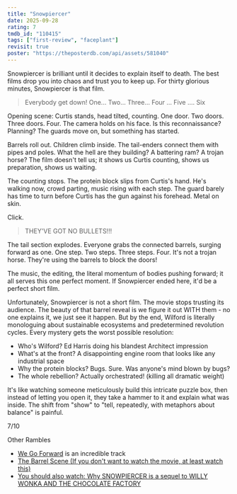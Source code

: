 ```yaml
---
title: "Snowpiercer"
date: 2025-09-28
rating: 7
tmdb_id: "110415"
tags: ["first-review", "faceplant"]
revisit: true
poster: "https://theposterdb.com/api/assets/581040"
---
```


Snowpiercer is brilliant until it decides to explain itself to death. The best
films drop you into chaos and trust you to keep up. For thirty glorious minutes,
Snowpiercer is that film.

> Everybody get down! One... Two... Three... Four ... Five .... Six

Opening scene: Curtis stands, head tilted, counting. One door. Two doors. Three
doors. Four. The camera holds on his face. Is this reconnaissance? Planning? The
guards move on, but something has started.

Barrels roll out. Children climb inside. The tail-enders connect them with pipes
and poles. What the hell are they building? A battering ram? A trojan horse? The
film doesn't tell us; it shows us Curtis counting, shows us preparation, shows
us waiting.

The counting stops. The protein block slips from Curtis's hand. He's walking
now, crowd parting, music rising with each step. The guard barely has time to
turn before Curtis has the gun against his forehead. Metal on skin.

Click.

> THEY'VE GOT NO BULLETS!!!

The tail section explodes. Everyone grabs the connected barrels, surging forward
as one. One step. Two steps. Three steps. Four. It's not a trojan horse. They're
using the barrels to block the doors!

The music, the editing, the literal momentum of bodies pushing forward; it all
serves this one perfect moment. If Snowpiercer ended here, it'd be a perfect
short film.

Unfortunately, Snowpiercer is not a short film. The movie stops trusting its
audience. The beauty of that barrel reveal is we figure it out WITH them - no
one explains it, we just see it happen. But by the end, Wilford is literally
monologuing about sustainable ecosystems and predetermined revolution cycles.
Every mystery gets the worst possible resolution:

- Who's Wilford? Ed Harris doing his blandest Architect impression
- What's at the front? A disappointing engine room that looks like any
  industrial space
- Why the protein blocks? Bugs. Sure. Was anyone's mind blown by bugs?
- The whole rebellion? Actually orchestrated! (killing all dramatic weight)

It's like watching someone meticulously build this intricate puzzle box, then
instead of letting you open it, they take a hammer to it and explain what was
inside. The shift from "show" to "tell, repeatedly, with metaphors about
balance" is painful.

7/10

Other Rambles

- [We Go Forward](https://www.youtube.com/watch?v=8Qq36HbSeYY&list=RD8Qq36HbSeYY&start_radio=1)
  is an incredible track
- [The Barrel Scene (If you don't want to watch the movie, at least watch this)](https://www.youtube.com/watch?v=EH1EtiOhr6o)
- [You should also watch: Why SNOWPIERCER is a sequel to WILLY WONKA AND THE CHOCOLATE FACTORY](https://www.youtube.com/watch?v=jEX52h1TvuA)
